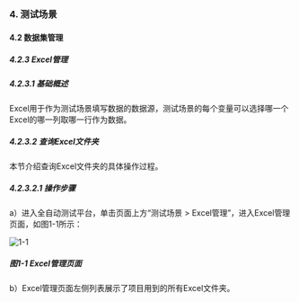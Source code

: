 ### 4. 测试场景

#### 4.2 数据集管理

##### 4.2.3 Excel管理

##### 4.2.3.1 基础概述

Excel用于作为测试场景填写数据的数据源，测试场景的每个变量可以选择哪一个Excel的哪一列取哪一行作为数据。

##### 4.2.3.2 查询Excel文件夹

本节介绍查询Excel文件夹的具体操作过程。

##### 4.2.3.2.1 操作步骤

a）进入全自动测试平台，单击页面上方“测试场景 > Excel管理”，进入Excel管理页面，如图1-1所示：

![1-1](https://www.feisuanyz.com/fstest/cscj/datamanage/excelmanage/1.png)

##### 图1-1 Excel管理页面

b）Excel管理页面左侧列表展示了项目用到的所有Excel文件夹。
